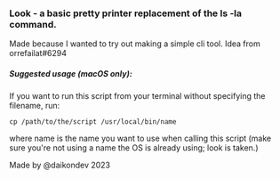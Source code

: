 ### Look - a basic pretty printer replacement of the ls -la command.

Made because I wanted to try out making a simple cli tool. 
Idea from orrefailat#6294

##### Suggested usage (macOS only):

If you want to run this script from your terminal without specifying the filename, run:

```
cp /path/to/the/script /usr/local/bin/name
```

where name is the name you want to use when calling this script (make sure you're not using
a name the OS is already using; look is taken.)


Made by @daikondev 2023